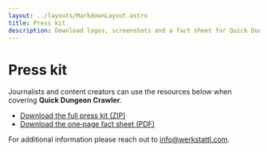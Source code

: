```yaml
---
layout: ../layouts/MarkdownLayout.astro
title: Press kit
description: Download logos, screenshots and a fact sheet for Quick Dungeon Crawler.
---
```


# Press kit

Journalists and content creators can use the resources below when covering **Quick Dungeon Crawler**.

- [Download the full press kit (ZIP)](/press/quick-dungeon-crawler-press-kit.zip)
- [Download the one‑page fact sheet (PDF)](/press/quick-dungeon-crawler-fact-sheet.pdf)

For additional information please reach out to <a href="mailto:info@werkstattl.com">info@werkstattl.com</a>.
